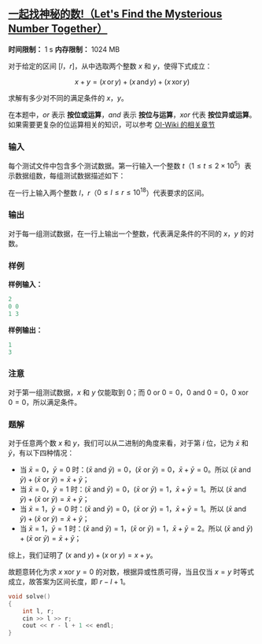 ## [一起找神秘的数!（Let's Find the Mysterious Number Together）](https://ac.nowcoder.com/acm/contest/95334/F)

**时间限制：** 1 s
**内存限制：** 1024 MB



对于给定的区间 $[l$，$r]$，从中选取两个整数 $x$ 和 $y$，使得下式成立：

$$
x + y = (x \, \text{or} \, y) + (x \, \text{and} \, y) + (x \, \text{xor} \, y)
$$

求解有多少对不同的满足条件的 $x$，$y$。

在本题中，$or$ 表示 **按位或运算**，$and$ 表示 **按位与运算**，$xor$ 代表 **按位异或运算**。如果需要更复杂的位运算相关的知识，可以参考 [OI-Wiki 的相关章节](https://oi-wiki.org/lang/bit/)







### 输入

每个测试文件中包含多个测试数据。第一行输入一个整数 $t$（$1 \leq t \leq 2 \times 10^5$）表示数据组数，每组测试数据描述如下：

在一行上输入两个整数 $l$，$r$（$0 \leq l \leq r \leq 10^{18}$）代表要求的区间。





### 输出

对于每一组测试数据，在一行上输出一个整数，代表满足条件的不同的 $x$，$y$ 的对数。





### 样例

**样例输入：**

```cpp
2
0 0
1 3
```



**样例输出：**

```cpp
1
3
```





### 注意

对于第一组测试数据，$x$ 和 $y$ 仅能取到 $0$；而 $0 \text{ or } 0 = 0$，$0 \text{ and } 0 = 0$，$0  \text{ xor } 0 = 0$，所以满足条件。





### 题解

对于任意两个数 $x$ 和 $y$，我们可以从二进制的角度来看，对于第 $i$ 位，记为 $\bar{x}$ 和 $\bar{y}$，有以下四种情况：
*   当 $\bar{x} = 0$，$\bar{y} = 0$ 时：$(\bar{x} \text{ and } \bar{y}) = 0$，$(\bar{x} \text{ or } \bar{y}) = 0$，$\bar{x} + \bar{y} = 0$。所以 $(\bar{x} \text{ and } \bar{y}) + (\bar{x} \text{ or } \bar{y}) = \bar{x} + \bar{y}$；
*   当 $\bar{x} = 0$，$\bar{y} = 1$ 时：$(\bar{x} \text{ and } \bar{y}) = 0$，$(\bar{x} \text{ or } \bar{y}) = 1$，$\bar{x} + \bar{y} = 1$。所以 $(\bar{x} \text{ and } \bar{y}) + (\bar{x} \text{ or } \bar{y}) = \bar{x} + \bar{y}$；
*   当 $\bar{x} = 1$，$\bar{y} = 0$ 时：$(\bar{x} \text{ and } \bar{y}) = 0$，$(\bar{x} \text{ or } \bar{y}) = 1$，$\bar{x} + \bar{y} = 1$。所以 $(\bar{x} \text{ and } \bar{y}) + (\bar{x} \text{ or } \bar{y}) = \bar{x} + \bar{y}$；
*   当 $\bar{x} = 1$，$\bar{y} = 1$ 时：$(\bar{x} \text{ and } \bar{y}) = 1$，$(\bar{x} \text{ or } \bar{y}) = 1$，$\bar{x} + \bar{y} = 2$。所以 $(\bar{x} \text{ and } \bar{y}) + (\bar{x} \text{ or } \bar{y}) = \bar{x} + \bar{y}$；

综上，我们证明了 $(x \text{ and } y) + (x \text{ or } y) = x + y$。

故题意转化为求 $x \text{ xor } y = 0$ 的对数，根据异或性质可得，当且仅当 $x = y$ 时等式成立，故答案为区间长度，即 $r - l + 1$。



```cpp
void solve()
{
    int l, r;
    cin >> l >> r;
    cout << r - l + 1 << endl;
}
```